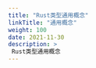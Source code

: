 ```yaml
---
title: "Rust类型通用概念"
linkTitle: "通用概念"
weight: 100
date: 2021-11-30
description: >
 Rust类型通用概念
---
```

